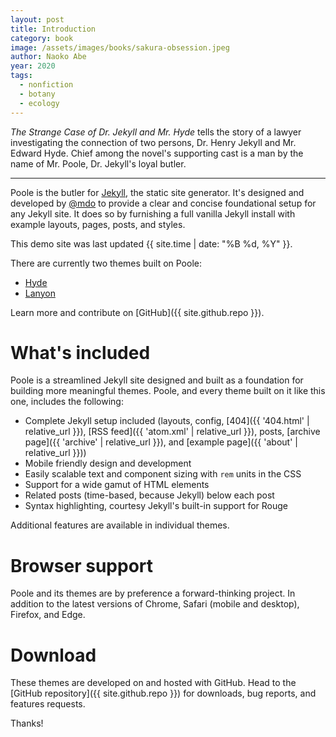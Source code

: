 ```yaml
---
layout: post
title: Introduction
category: book
image: /assets/images/books/sakura-obsession.jpeg
author: Naoko Abe
year: 2020
tags:
  - nonfiction
  - botany
  - ecology
---
```


_The Strange Case of Dr. Jekyll and Mr. Hyde_ tells the story of a lawyer investigating the connection of two persons, Dr. Henry Jekyll and Mr. Edward Hyde. Chief among the novel's supporting cast is a man by the name of Mr. Poole, Dr. Jekyll's loyal butler.

--------------------------------------------------------------------------------

Poole is the butler for [Jekyll](http://jekyllrb.com), the static site generator. It's designed and developed by [@mdo](https://twitter.com/mdo) to provide a clear and concise foundational setup for any Jekyll site. It does so by furnishing a full vanilla Jekyll install with example layouts, pages, posts, and styles.

This demo site was last updated {{ site.time | date: "%B %d, %Y" }}.

There are currently two themes built on Poole:

- [Hyde](http://hyde.getpoole.com)
- [Lanyon](http://lanyon.getpoole.com)

Learn more and contribute on [GitHub]({{ site.github.repo }}).

# What's included

Poole is a streamlined Jekyll site designed and built as a foundation for building more meaningful themes. Poole, and every theme built on it like this one, includes the following:

- Complete Jekyll setup included (layouts, config, [404]({{ '404.html' | relative_url }}), [RSS feed]({{ 'atom.xml' | relative_url }}), posts, [archive page]({{ 'archive' | relative_url }}), and [example page]({{ 'about' | relative_url }}))
- Mobile friendly design and development
- Easily scalable text and component sizing with `rem` units in the CSS
- Support for a wide gamut of HTML elements
- Related posts (time-based, because Jekyll) below each post
- Syntax highlighting, courtesy Jekyll's built-in support for Rouge

Additional features are available in individual themes.

# Browser support

Poole and its themes are by preference a forward-thinking project. In addition to the latest versions of Chrome, Safari (mobile and desktop), Firefox, and Edge.

# Download

These themes are developed on and hosted with GitHub. Head to the [GitHub repository]({{ site.github.repo }}) for downloads, bug reports, and features requests.

Thanks!
